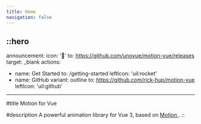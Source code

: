 ```yaml
---
title: Home
navigation: false
---
```


::hero
---
announcement:
  icon: '🎉'
  to: https://github.com/unovue/motion-vue/releases
  target: _blank
actions:
  - name: Get Started
    to: /getting-started
    leftIcon: 'uil:rocket'
  - name: GitHub
    variant: outline
    to: https://github.com/rick-hup/motion-vue
    leftIcon: 'uil:github'
---

#title
Motion for Vue

#description
A powerful animation library for Vue 3, based on <a
          href="https://motion.dev/docs/animate"
          target="_blank"
          class="text-primary font-bold"
        >
          Motion
        </a>.
::
